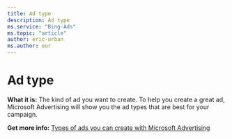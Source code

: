 ```yaml
---
title: Ad type
description: Ad type
ms.service: "Bing-Ads"
ms.topic: "article"
author: eric-urban
ms.author: eur
---
```


# Ad type

**What it is:**        The kind of ad you want to create. To help you create a great ad, Microsoft Advertising will show you the ad types that are best for your campaign.

**Get more info:**     [Types of ads you can create with Microsoft Advertising](https://go.microsoft.com/fwlink?LinkId=833030)


